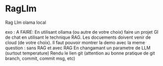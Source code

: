 # RagLlm

Rag Llm olama local

exo :
A FAIRE:
En utilisant ollama (ou autre de votre choix) faire un projet GI de chat en utilisant le technique RAG. Les docuements doivent venir de cloud (de votre choix). Il faut pouvoir montrer la demo avec la meme question :
sans RAG et avec RAG
En changamant un parametre de LLM (surtout temperature)
Rendu le lien git (attention au bonne pratique de git branch, commit, commit msg, etc)
